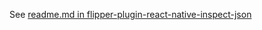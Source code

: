 See [readme.md in flipper-plugin-react-native-inspect-json](https://github.com/flut1/flipper-plugin-react-native-inspect-json/tree/main/lib)
